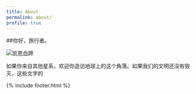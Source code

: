 ```yaml
---
title: About
permalink: about/
profile: true
---
```


##你好，旅行者。

![凯恩血蹄](http://7xmr35.com1.z0.glb.clouddn.com/imageCairne%20Bloodhoof.jpg)

如果你来自其他星系，欢迎你造访地球上的这个角落。如果我们的文明还没有毁灭，这些文字的


{% include footer.html %}
